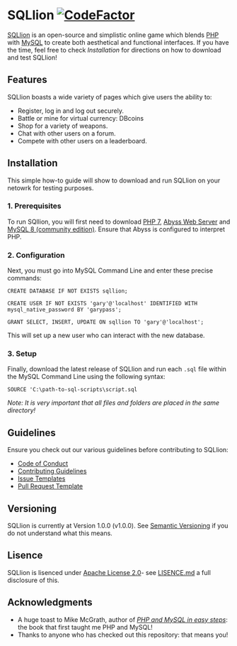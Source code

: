 # SQLlion [![CodeFactor](https://www.codefactor.io/repository/github/thomasfrew/sqllion/badge)](https://www.codefactor.io/repository/github/thomasfrew/sqllion)
[SQLlion](https://github.com/ThomasFrew/SQLlion) is an open-source and simplistic online game which blends [PHP](http://www.php.net/) with [MySQL](https://www.mysql.com/) to create both aesthetical and functional interfaces. If you have the time, feel free to check *Installation* for directions on how to download and test SQLlion!

## Features
SQLlion boasts a wide variety of pages which give users the ability to:

* Register, log in and log out securely.
* Battle or mine for virtual currency: DBcoins
* Shop for a variety of weapons.
* Chat with other users on a forum.
* Compete with other users on a leaderboard.

## Installation
This simple how-to guide will show to download and run SQLlion on your netowrk for testing purposes.

### 1. Prerequisites
To run SQllion, you will first need to download [PHP 7](http://www.php.net/), [Abyss Web Server](https://aprelium.com/abyssws/) and [MySQL 8 (community edition)](https://dev.mysql.com/downloads/mysql/). Ensure that Abyss is configured to interpret PHP.

### 2. Configuration
Next, you must go into MySQL Command Line and enter these precise commands:
```
CREATE DATABASE IF NOT EXISTS sqllion;
```
```
CREATE USER IF NOT EXISTS 'gary'@'localhost' IDENTIFIED WITH mysql_native_password BY 'garypass';
```
```
GRANT SELECT, INSERT, UPDATE ON sqllion TO 'gary'@'localhost';
```
This will set up a new user who can interact with the new database.

### 3. Setup
Finally, download the latest release of SQLlion and run each `.sql` file within the MySQL Command Line using the following syntax:
```
SOURCE 'C:\path-to-sql-scripts\script.sql
```

*Note: It is very important that all files and folders are placed in the same directory!*

## Guidelines 
Ensure you check out our various guidelines before contributing to SQLlion:
* [Code of Conduct](https://github.com/ThomasFrew/SQLlion/blob/master/CODE_OF_CONDUCT.md)
* [Contributing Guidelines](https://github.com/ThomasFrew/SQLlion/blob/master/CONTRIBUTING.md)
* [Issue Templates](https://github.com/ThomasFrew/SQLlion/tree/master/.github/ISSUE_TEMPLATE)
* [Pull Request Template](https://github.com/ThomasFrew/SQLlion/blob/master/PULL_REQUEST_TEMPLATE.md)

## Versioning
SQLlion is currently at Version 1.0.0 (v1.0.0). See [Semantic Versioning](https://semver.org/) if you do not understand what this means.

## Lisence
SQLlion is lisenced under [Apache License 2.0](https://www.apache.org/licenses/LICENSE-2.0)- see [LISENCE.md](https://github.com/ThomasFrew/SQLlion/blob/master/LICENSE) a full disclosure of this.

## Acknowledgments
* A huge toast to Mike McGrath, author of *[PHP and MySQL in easy steps](https://www.booktopia.com.au/php-mysql-in-easy-steps-mike-mcgrath/prod9781840788273.html?source=pla&gclid=EAIaIQobChMIusy7uMb53wIVCyQrCh2nOQgZEAYYASABEgLcS_D_BwE)*: the book that first taught me PHP and MySQL!
* Thanks to anyone who has checked out this repository: that means you!
